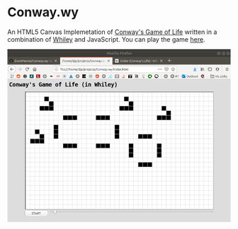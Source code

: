 
# Conway.wy

An HTML5 Canvas Implemetation of [Conway's Game of
Life](https://en.wikipedia.org/wiki/Conway%27s_Game_of_Life) written
in a combination of [Whiley](http://whiley.org) and JavaScript.  You
can play the game [here](https://davepearce.github.io/Conway.wy/).

![Alt text](assets/conway.png?raw=true "Conway Screenshot")

